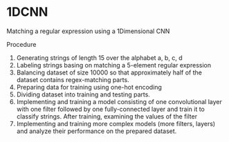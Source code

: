 # 1DCNN
Matching a regular expression using a 1Dimensional CNN 

Procedure
1.	Generating strings of length 15 over the alphabet a, b, c, d
2.	Labeling strings basing on matching a 5-element regular expression
3.	Balancing dataset of size 10000 so that approximately half of the dataset contains regex-matching parts.
4.	Preparing data for training using one-hot encoding
5.	Dividing dataset into training and testing parts.
6.	Implementing and training a model consisting of one convolutional layer with one filter followed by one fully-connected layer and train it to classify strings. After training, examining the values of the filter
7.	Implementing and training more complex models (more filters, layers) and analyze their performance on the prepared dataset.

